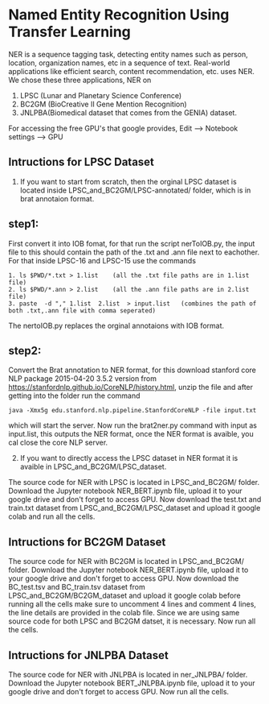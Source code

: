 # Named Entity Recognition Using Transfer Learning
NER is a sequence tagging task, detecting entity names such as person, location, organization names, etc in a sequence of text. Real-world applications like efficient search, content recommendation, etc. uses NER. 
We chose these three applications, NER on
1. LPSC (Lunar and Planetary Science Conference)
2. BC2GM (BioCreative II Gene Mention Recognition)
3. JNLPBA(Biomedical dataset that comes from the GENIA) dataset.

For accessing the free GPU's that google provides, Edit --> Notebook settings --> GPU


## Intructions for LPSC Dataset

1. If you want to start from scratch, then the orginal LPSC dataset is located inside LPSC_and_BC2GM/LPSC-annotated/ folder, which is in brat annotaion format. 

## step1:
First convert it into IOB fomat, for that run the script nerToIOB.py, the input file to this should contain the path of the .txt and .ann file next to eachother. For that inside LPSC-16 and LPSC-15 use the commands
```
1. ls $PWD/*.txt > 1.list    (all the .txt file paths are in 1.list file)
2. ls $PWD/*.ann > 2.list    (all the .ann file paths are in 2.list file) 
3. paste  -d "," 1.list  2.list  > input.list   (combines the path of both .txt,.ann file with comma seperated)
```
The nertoIOB.py replaces the orginal annotaions with IOB format. 

## step2:
Convert the Brat annotation to NER format, for this download stanford core NLP package 2015-04-20 3.5.2 version from https://stanfordnlp.github.io/CoreNLP/history.html, unzip the file and after getting into the folder run the command 
```
java -Xmx5g edu.stanford.nlp.pipeline.StanfordCoreNLP -file input.txt
```

which will start the server. Now run the brat2ner.py command with input as input.list, this outputs the NER format, once the NER format is avaible, you cal close the core NLP server.

2. If you want to directly access the LPSC dataset in NER format it is avaible in LPSC_and_BC2GM/LPSC_dataset.

The source code for NER with LPSC is located in LPSC_and_BC2GM/ folder. Download the Jupyter notebook NER_BERT.ipynb file, upload it to your google drive and don't forget to access GPU. Now download the test.txt and train.txt dataset from LPSC_and_BC2GM/LPSC_dataset and upload it google colab and run all the cells.

## Intructions for BC2GM Dataset

The source code for NER with BC2GM is located in LPSC_and_BC2GM/ folder. Download the Jupyter notebook NER_BERT.ipynb file, upload it to your google drive and don't forget to access GPU. Now download the BC_test.tsv and BC_train.tsv dataset from LPSC_and_BC2GM/BC2GM_dataset and upload it google colab before running all the cells make sure to uncomment 4 lines and comment 4 lines, the line details are provided in the colab file. Since we are using same source code for both LPSC and BC2GM datset, it is necessary. Now run all the cells.


## Intructions for JNLPBA Dataset

The source code for NER with JNLPBA is located in ner_JNLPBA/ folder. Download the Jupyter notebook BERT_JNLPBA.ipynb file, upload it to your google drive and don't forget to access GPU. Now run all the cells.















